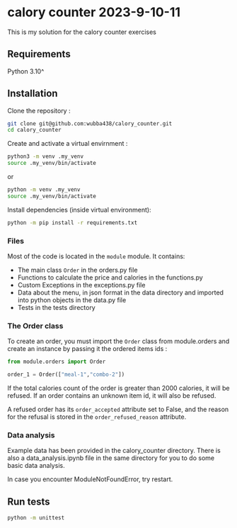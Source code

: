 # calory counter 2023-9-10-11
This is my solution for the calory counter exercises

## Requirements

Python 3.10^

## Installation

Clone the repository :

```bash
git clone git@github.com:wubba438/calory_counter.git
cd calory_counter
```

Create and activate a virtual envirnment :

```bash
python3 -m venv .my_venv
source .my_venv/bin/activate
```
or

```bash
python -m venv .my_venv
source .my_venv/bin/activate
```
Install dependencies (inside virtual environment):

```bash
python -m pip install -r requirements.txt
```

### Files
Most of the code is located in the `module` module. It contains:

- The main class `Order` in the orders.py file
- Functions to calculate the price and calories in the functions.py
- Custom Exceptions in the exceptions.py file
- Data about the menu,  in json format in the data directory and imported into python objects in the data.py file
- Tests in the tests directory

### The Order class

To create an order, you must import the `Order` class from module.orders and create an instance by passing it the ordered items ids :

```python
from module.orders import Order

order_1 = Order(["meal-1","combo-2"])
```

If the total calories count of the order is greater than 2000 calories, it will be refused. If an order contains an unknown item id, it will also be refused.

A refused order has its `order_accepted` attribute set to False, and the reason for the refusal is stored in the `order_refused_reason` attribute. 

### Data analysis

Example data has been provided in the calory_counter directory. There is also a data_analysis.ipynb file in the same directory for you to do some basic data analysis.

In case you encounter ModuleNotFoundError, try restart.

## Run tests

```bash
python -m unittest
```